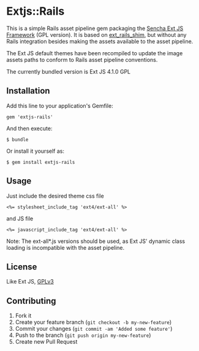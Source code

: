# Extjs::Rails

This is a simple Rails asset pipeline gem packaging the [Sencha Ext JS
Framework](http://www.sencha.com/products/extjs/) (GPL version). It is
based on [ext\_rails\_shim](https://github.com/sakuro/ext_rails_shim), 
but without any Rails integration besides making the assets available to
the asset pipeline.

The Ext JS default themes have been recompiled to update the image
assets paths to conform to Rails asset pipeline conventions.

The currently bundled version is Ext JS 4.1.0 GPL

## Installation

Add this line to your application's Gemfile:

    gem 'extjs-rails'

And then execute:

    $ bundle

Or install it yourself as:

    $ gem install extjs-rails

## Usage

Just include the desired theme css file

    <%= stylesheet_include_tag 'ext4/ext-all' %>

and JS file

    <%= javascript_include_tag 'ext4/ext-all' %> 

Note: The ext-all\*.js versions should be used, as Ext JS' dynamic class
loading is incompatible with the asset pipeline.

## License

Like Ext JS, [GPLv3](http://www.gnu.org/copyleft/gpl.html)

## Contributing

1. Fork it
2. Create your feature branch (`git checkout -b my-new-feature`)
3. Commit your changes (`git commit -am 'Added some feature'`)
4. Push to the branch (`git push origin my-new-feature`)
5. Create new Pull Request
